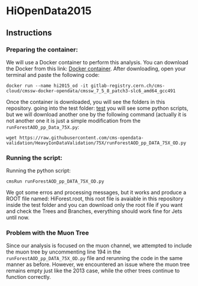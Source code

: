 # HiOpenData2015

## Instructions

### Preparing the container:

We will use a Docker container to perform this analysis. You can download the Docker from this link: [Docker container](https://www.docker.com/products/docker-desktop/). After downloading, open your terminal and paste the following code:

  ```
  docker run --name hi2015_od -it gitlab-registry.cern.ch/cms-cloud/cmssw-docker-opendata/cmssw_7_5_8_patch3-slc6_amd64_gcc491
  ```

Once the container is downloaded, you will see the folders in this repository. going into the test folder: [test](HeavyIonsAnalysis/JetAnalysis/test) you will see some python scripts, but we will download another one by the following command (actually it is not another one it is just a simple modification from the `runForestAOD_pp_Data_75X.py`:

```
wget https://raw.githubusercontent.com/cms-opendata-validation/HeavyIonDataValidation/75X/runForestAOD_pp_DATA_75X_OD.py

```

### Running the script:

Running the python script:

```
cmsRun runForestAOD_pp_DATA_75X_OD.py
```
  
We got some erros and processing messages, but it works and produce a ROOT file named: HiForest.root, this root file is avaiable in this repository inside the test folder and you can download only the root file if you want and check the Trees and Branches, everything should work fine for Jets until now.

### Problem with the Muon Tree

Since our analysis is focused on the muon channel, we attempted to include the muon tree by uncommenting line 194 in the `runForestAOD_pp_DATA_75X_OD.py` file and rerunning the code in the same manner as before. However, we encountered an issue where the muon tree remains empty just like the 2013 case, while the other trees continue to function correctly.
